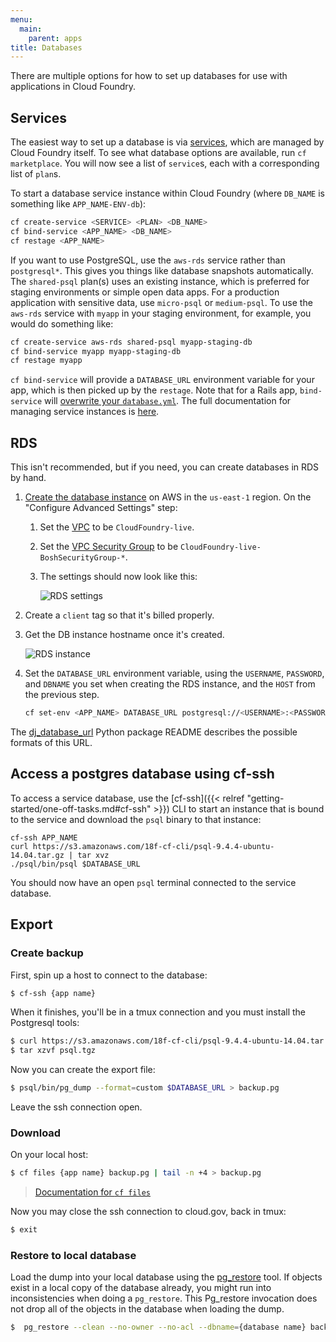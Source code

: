 ```yaml
---
menu:
  main:
    parent: apps
title: Databases
---
```


There are multiple options for how to set up databases for use with applications in Cloud Foundry.

## Services

The easiest way to set up a database is via [services](http://docs.cloudfoundry.org/devguide/services/), which are managed by Cloud Foundry itself. To see what database options are available, run `cf marketplace`. You will now see a list of `service`s, each with a corresponding list of `plan`s.

To start a database service instance within Cloud Foundry (where `DB_NAME` is something like `APP_NAME-ENV-db`):

```bash
cf create-service <SERVICE> <PLAN> <DB_NAME>
cf bind-service <APP_NAME> <DB_NAME>
cf restage <APP_NAME>
```

If you want to use PostgreSQL, use the `aws-rds` service rather than `postgresql*`. This gives you things like database snapshots automatically. The `shared-psql` plan(s) uses an existing instance, which is preferred for staging environments or simple open data apps. For a production application with sensitive data, use `micro-psql` or `medium-psql`. To use the `aws-rds` service with `myapp` in your staging environment, for example, you would do something like:

```bash
cf create-service aws-rds shared-psql myapp-staging-db
cf bind-service myapp myapp-staging-db
cf restage myapp
```

`cf bind-service` will provide a `DATABASE_URL` environment variable for your app, which is then picked up by the `restage`. Note that for a Rails app, `bind-service` will [overwrite your `database.yml`](http://docs.cloudfoundry.org/buildpacks/ruby/ruby-service-bindings.html#rails-applications-have-autoconfigured-database-yml). The full documentation for managing service instances is [here](https://docs.cloudfoundry.org/devguide/services/managing-services.html).

## RDS

This isn't recommended, but if you need, you can create databases in RDS by hand.

1. [Create the database instance](https://console.aws.amazon.com/rds/home?region=us-east-1#launch-dbinstance:ct=dashboard:) on AWS in the `us-east-1` region. On the "Configure Advanced Settings" step:
    1. Set the [VPC](http://aws.amazon.com/vpc/) to be `CloudFoundry-live`.
    1. Set the [VPC Security Group](http://docs.aws.amazon.com/AmazonVPC/latest/UserGuide/VPC_SecurityGroups.html) to be `CloudFoundry-live-BoshSecurityGroup-*`.
    1. The settings should now look like this:

        ![RDS settings](/img/rds-settings.png)

1. Create a `client` tag so that it's billed properly.
1. Get the DB instance hostname once it's created.

    ![RDS instance](/img/rds-instance.png)

1. Set the `DATABASE_URL` environment variable, using the `USERNAME`, `PASSWORD`, and `DBNAME` you set when creating the RDS instance, and the `HOST` from the previous step.

    ```bash
    cf set-env <APP_NAME> DATABASE_URL postgresql://<USERNAME>:<PASSWORD>@<HOST>:5432/<DBNAME>
    ```

The [dj_database_url](https://github.com/kennethreitz/dj-database-url#url-schema) Python package README describes the possible formats of this URL.

## Access a postgres database using cf-ssh

To access a service database, use the [cf-ssh]({{< relref "getting-started/one-off-tasks.md#cf-ssh" >}}) CLI to start an instance that is bound to the service and download the `psql` binary to that instance:

    cf-ssh APP_NAME
    curl https://s3.amazonaws.com/18f-cf-cli/psql-9.4.4-ubuntu-14.04.tar.gz | tar xvz
    ./psql/bin/psql $DATABASE_URL

You should now have an open `psql` terminal connected to the service database.

## Export

### Create backup

First, spin up a host to connect to the database:

```sh
$ cf-ssh {app name}
```

When it finishes, you'll be in a tmux connection and you must install the Postgresql tools:

```sh
$ curl https://s3.amazonaws.com/18f-cf-cli/psql-9.4.4-ubuntu-14.04.tar.gz > psql.tgz
$ tar xzvf psql.tgz
```

Now you can create the export file:

```sh
$ psql/bin/pg_dump --format=custom $DATABASE_URL > backup.pg
```

Leave the ssh connection open.


### Download

On your local host:

```sh
$ cf files {app name} backup.pg | tail -n +4 > backup.pg
```

> [Documentation for `cf files`](http://cli.cloudfoundry.org/en-US/cf/files.html)

Now you may close the ssh connection to cloud.gov, back in tmux:

```sh
$ exit
```


### Restore to local database

Load the dump into your local database using the [pg_restore](https://www.postgresql.org/docs/current/static/app-pgrestore.html) tool. If objects exist in a
local copy of the database already, you might run into inconsistencies when doing a
`pg_restore`. This Pg_restore invocation does not drop all of the objects in the database when loading the
dump.

```sh
$  pg_restore --clean --no-owner --no-acl --dbname={database name} backup.pg
```
